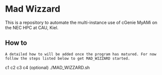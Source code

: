 # Mad Wizzard

This is a repository to automate the multi-instance use of cGenie MyAMi on the NEC HPC at CAU, Kiel. 

## How to
`A detailed how to will be added once the program has matured. For now follow the steps listed below to get MAD_WIZZARD started.`

c1 c2 c3 c4 (optional) ./MAD_WIZZARD.sh
